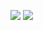 ![](https://miro.medium.com/max/4800/1*9rKGgaWjWoLfzlBa8y2xaA.png)
![](https://miro.medium.com/max/1400/1*ayYvG7KvLuSX74RRIzXaBw.png)
